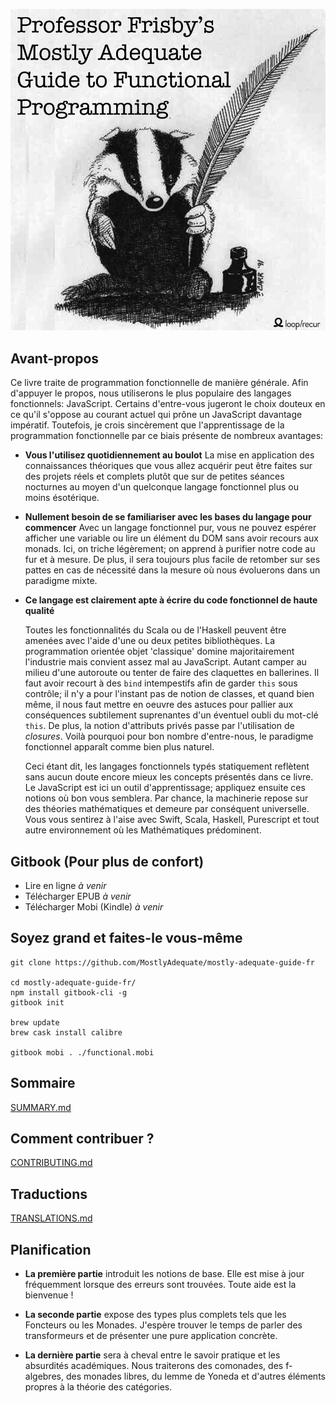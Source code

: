![cover](images/cover.png)

## Avant-propos

Ce livre traite de programmation fonctionnelle de manière générale. Afin d'appuyer le propos,
nous utiliserons le plus populaire des langages fonctionnels: JavaScript. Certains d'entre-vous
jugeront le choix douteux en ce qu'il s'oppose au courant actuel qui prône un JavaScript
davantage impératif.  Toutefois, je crois sincèrement que l'apprentissage de la programmation
fonctionnelle par ce biais présente de nombreux avantages:

- **Vous l'utilisez quotidiennement au boulot**
    La mise en application des connaissances théoriques que vous allez acquérir peut être
    faites sur des projets réels et complets plutôt que sur de petites séances nocturnes au
    moyen d'un quelconque langage fonctionnel plus ou moins ésotérique. 

- **Nullement besoin de se familiariser avec les bases du langage pour commencer**
    Avec un langage fonctionnel pur, vous ne pouvez espérer afficher une variable ou lire un
    élément du DOM sans avoir recours aux monads. Ici, on triche légèrement; on apprend à
    purifier notre code au fur et à mesure. De plus, il sera toujours plus facile de retomber
    sur ses pattes en cas de nécessité dans la mesure où nous évoluerons dans un paradigme
    mixte. 

- **Ce langage est clairement apte à écrire du code fonctionnel de haute qualité**

    Toutes les fonctionnalités du Scala ou de l'Haskell peuvent être amenées avec l'aide d'une
    ou deux petites bibliothèques. La programmation orientée objet 'classique' domine
    majoritairement l'industrie mais convient assez mal au JavaScript. Autant camper au
    milieu d'une autoroute ou tenter de faire des claquettes en ballerines. Il faut avoir
    recourt à des `bind` intempestifs afin de garder `this` sous contrôle; il n'y a pour
    l'instant pas de notion de classes, et quand bien même, il nous faut mettre en oeuvre des
    astuces pour pallier aux conséquences subtilement suprenantes d'un éventuel oubli du
    mot-clé `this`. De plus, la notion d'attributs privés passe par l'utilisation de
    *closures*. Voilà pourquoi pour bon nombre d'entre-nous, le paradigme fonctionnel apparaît
    comme bien plus naturel. 

    Ceci étant dit, les langages fonctionnels typés statiquement reflètent sans aucun doute
    encore mieux les concepts présentés dans ce livre. Le JavaScript est ici un outil
    d'apprentissage; appliquez ensuite ces notions où bon vous semblera. Par chance, la
    machinerie repose sur des théories mathématiques et demeure par conséquent universelle.
    Vous vous sentirez à l'aise avec Swift, Scala, Haskell, Purescript et tout autre
    environnement où les Mathématiques prédominent.

## Gitbook (Pour plus de confort)

- Lire en ligne *à venir*
- Télécharger EPUB *à venir*
- Télécharger Mobi (Kindle) *à venir*

## Soyez grand et faites-le vous-même

```
git clone https://github.com/MostlyAdequate/mostly-adequate-guide-fr

cd mostly-adequate-guide-fr/
npm install gitbook-cli -g
gitbook init

brew update
brew cask install calibre

gitbook mobi . ./functional.mobi
```

## Sommaire

[SUMMARY.md](SUMMARY.md)

## Comment contribuer ?

[CONTRIBUTING.md](CONTRIBUTING.md)

## Traductions

[TRANSLATIONS.md](TRANSLATIONS.md)

## Planification

- **La première partie** introduit les notions de base. Elle est mise à jour fréquemment
  lorsque des erreurs sont trouvées. Toute aide est la bienvenue !

- **La seconde partie** expose des types plus complets tels que les Foncteurs ou les Monades.
  J'espère trouver le temps de parler des transformeurs et de présenter une pure application
  concrète.

- **La dernière partie** sera à cheval entre le savoir pratique et les absurdités académiques.
  Nous traiterons des comonades, des f-algebres, des monades libres, du lemme de Yoneda et
  d'autres éléments propres à la théorie des catégories.


